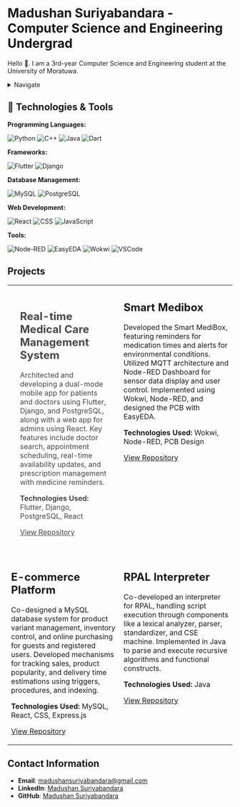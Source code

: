 # **Madushan Suriyabandara** - Computer Science and Engineering Undergrad

Hello 👋. I am a 3rd-year Computer Science and Engineering student at the University of Moratuwa.

<details><Summary>Navigate</Summary>
   
1. [Technical Skills](#technical-skills)
2. [Projects](#projects)
3. [Contact Information](#contact-information)
</details>

## **🔧 Technologies & Tools**

**Programming Languages:**

![Python](https://img.shields.io/badge/Code-Python-informational?style=flat&logo=python&logoColor=white&color=6aa6f8)
![C++](https://img.shields.io/badge/Code-C%2B%2B-informational?style=flat&logo=c%2B%2B&logoColor=white&color=6aa6f8)
![Java](https://img.shields.io/badge/Code-Java-informational?style=flat&logo=java&logoColor=white&color=6aa6f8)
![Dart](https://img.shields.io/badge/Code-Dart-informational?style=flat&logo=dart&logoColor=white&color=6aa6f8)

**Frameworks:**

![Flutter](https://img.shields.io/badge/Framework-Flutter-informational?style=flat&logo=flutter&logoColor=white&color=6aa6f8)
![Django](https://img.shields.io/badge/Framework-Django-informational?style=flat&logo=django&logoColor=white&color=6aa6f8)

**Database Management:**

![MySQL](https://img.shields.io/badge/Database-MySQL-informational?style=flat&logo=mysql&logoColor=white&color=6aa6f8)
![PostgreSQL](https://img.shields.io/badge/Database-PostgreSQL-informational?style=flat&logo=postgresql&logoColor=white&color=6aa6f8)

**Web Development:**

![React](https://img.shields.io/badge/Framework-React-informational?style=flat&logo=react&logoColor=white&color=6aa6f8)
![CSS](https://img.shields.io/badge/Style-CSS-informational?style=flat&logo=css3&logoColor=white&color=6aa6f8)
![JavaScript](https://img.shields.io/badge/Framework-JavaScript-informational?style=flat&logo=javascript&logoColor=white&color=6aa6f8)

**Tools:**

![Node-RED](https://img.shields.io/badge/Tools-Node--RED-informational?style=flat&logo=node-red&logoColor=white&color=6aa6f8)
![EasyEDA](https://img.shields.io/badge/Tools-EasyEDA-informational?style=flat&logo=easyeda&logoColor=white&color=6aa6f8)
![Wokwi](https://img.shields.io/badge/Tools-Wokwi-informational?style=flat&logo=wokwi&logoColor=white&color=6aa6f8)
![VSCode](https://img.shields.io/badge/Tools-VSCode-informational?style=flat&logo=visual-studio-code&logoColor=white&color=6aa6f8)


## **Projects**

<table>
  <tr>
    <td width="50%" valign="top" style="background-image: url('./images/Mediconnect.jpg'); background-size: cover; background-position: center; opacity: 0.8;">
      <div style="background-color: rgba(255, 255, 255, 0.8); padding: 20px;">
        <h2>Real-time Medical Care Management System</h2>
        <p>Architected and developing a dual-mode mobile app for patients and doctors using Flutter, Django, and PostgreSQL, along with a web app for admins using React. Key features include doctor search, appointment scheduling, real-time availability updates, and prescription management with medicine reminders.</p>
        <p><strong>Technologies Used:</strong> Flutter, Django, PostgreSQL, React</p>
        <p><a href="https://github.com/Madushansuriyabandara/Mediconnect">View Repository</a></p>
      </div>
    </td>
    <td width="50%" valign="top">
      <h2>Smart Medibox</h2>
      <p>Developed the Smart MediBox, featuring reminders for medication times and alerts for environmental conditions. Utilized MQTT architecture and Node-RED Dashboard for sensor data display and user control. Implemented using Wokwi, Node-RED, and designed the PCB with EasyEDA.</p>
      <p><strong>Technologies Used:</strong> Wokwi, Node-RED, PCB Design</p>
      <p><a href="https://github.com/Madushansuriyabandara/SmartMediBox">View Repository</a></p>
    </td>
    <tr>
    <td width="50%" valign="top">
      <h2>E-commerce Platform</h2>
      <p>Co-designed a MySQL database system for product variant management, inventory control, and online purchasing for guests and registered users. Developed mechanisms for tracking sales, product popularity, and delivery time estimations using triggers, procedures, and indexing.</p>
      <p><strong>Technologies Used:</strong> MySQL, React, CSS, Express.js</p>
      <p><a href="https://github.com/Madushansuriyabandara/ECommercePlatform">View Repository</a></p>
    </td>
    <td width="50%" valign="top">
      <h2>RPAL Interpreter</h2>
      <p>Co-developed an interpreter for RPAL, handling script execution through components like a lexical analyzer, parser, standardizer, and CSE machine. Implemented in Java to parse and execute recursive algorithms and functional constructs.</p>
      <p><strong>Technologies Used:</strong> Java</p>
      <p><a href="https://github.com/Madushansuriyabandara/RPAL_Interpreter">View Repository</a></p>
    </td>
  </tr> 
</table>

## **Contact Information**
- **Email**: [madushansuriyabandara@gmail.com](mailto:madushansuriyabandara@gmail.com)
- **LinkedIn**: [Madushan Suriyabandara](https://www.linkedin.com/in/madushan-suriyabandara-75b322243/)
- **GitHub**: [Madushan Suriyabandara](https://github.com/Madushansuriyabandara)
